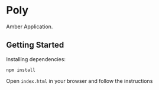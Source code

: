 # Poly

Amber Application.

## Getting Started

Installing dependencies:

```
npm install
```

Open `index.html` in your browser and follow the instructions

